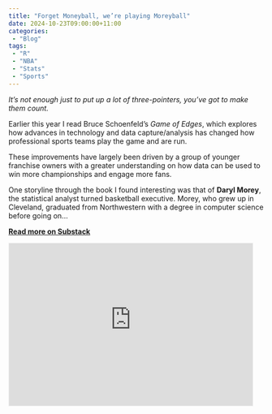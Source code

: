 ```yaml
---
title: "Forget Moneyball, we’re playing Moreyball"
date: 2024-10-23T09:00:00+11:00
categories:
 - "Blog"
tags:
 - "R"
 - "NBA" 
 - "Stats"
 - "Sports"
---
```


*It’s not enough just to put up a lot of three-pointers, you’ve got to make them count.*

<!--more-->

Earlier this year I read Bruce Schoenfeld’s *Game of Edges*, which explores how advances in technology and data capture/analysis has changed how professional sports teams play the game and are run.

These improvements have largely been driven by a group of younger franchise owners with a greater understanding on how data can be used to win more championships and engage more fans.

One storyline through the book I found interesting was that of **Daryl Morey**, the statistical analyst turned basketball executive. Morey, who grew up in Cleveland, graduated from Northwestern with a degree in computer science before going on...

[**Read more on Substack**](https://lincolntracy.substack.com/p/forget-moneyball-were-playing-moreyball)

<iframe src="https://lincolntracy.substack.com/embed" width="480" height="320" style="border:1px solid #EEE; background:white;" frameborder="0" scrolling="no"></iframe>